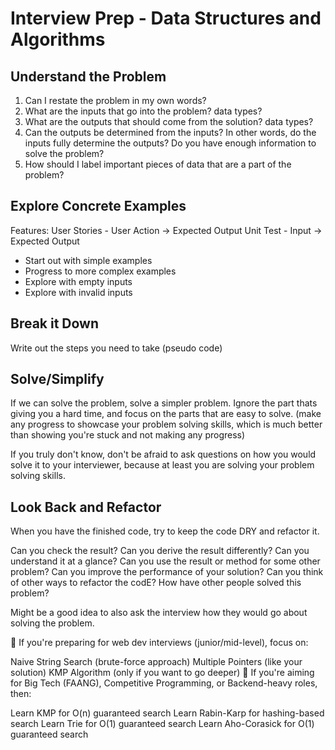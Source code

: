 # Interview Prep - Data Structures and Algorithms

## Understand the Problem
1. Can I restate the problem in my own words?
2. What are the inputs that go into the problem? data types?
3. What are the outputs that should come from the solution? data types?
4. Can the outputs be determined from the inputs? In other words, do the inputs fully determine the outputs? Do you have enough information to solve the problem?
5. How should I label important pieces of data that are a part of the problem?

## Explore Concrete Examples
Features:
User Stories - User Action -> Expected Output
Unit Test - Input -> Expected Output

* Start out with simple examples
* Progress to more complex examples
* Explore with empty inputs
* Explore with invalid inputs

## Break it Down
Write out the steps you need to take (pseudo code)

## Solve/Simplify
If we can solve the problem, solve a simpler problem. Ignore the part thats giving you a hard time, and focus on the parts that are easy to solve. (make any progress to showcase your problem solving skills, which is much better than showing you're stuck and not making any progress)

If you truly don't know, don't be afraid to ask questions on how you would solve it to your interviewer, because at least you are solving your problem solving skills. 

## Look Back and Refactor
When you have the finished code, try to keep the code DRY and refactor it.

Can you check the result?
Can you derive the result differently?
Can you understand it at a glance?
Can you use the result or method for some other problem?
Can you improve the performance of your solution?
Can you think of other ways to refactor the codE?
How have other people solved this problem?

Might be a good idea to also ask the interview how they would go about solving the problem.


🔹 If you're preparing for web dev interviews (junior/mid-level), focus on:

Naive String Search (brute-force approach)
Multiple Pointers (like your solution)
KMP Algorithm (only if you want to go deeper)
🔹 If you're aiming for Big Tech (FAANG), Competitive Programming, or Backend-heavy roles, then:

Learn KMP for O(n) guaranteed search
Learn Rabin-Karp for hashing-based search
Learn Trie for O(1) guaranteed search
Learn Aho-Corasick for O(1) guaranteed search

